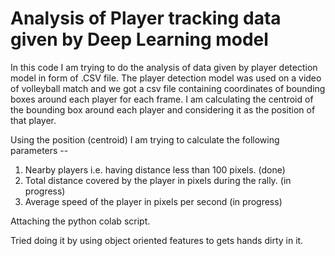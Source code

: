 # Analysis of Player tracking data given by Deep Learning model
In this code I am trying to do the analysis of data given by player detection model in form of .CSV file.
The player detection model was used on a video of volleyball match and we got a csv file containing coordinates of bounding boxes around each player for each frame.
I am calculating the centroid of the bounding box around each player and considering it as the position of that player.

Using the position (centroid) I am trying to calculate the following parameters -- 
1. Nearby players i.e. having distance less than 100 pixels. (done)
2. Total distance covered by the player in pixels during the rally. (in progress)
3. Average speed of the player in pixels per second (in progress)

Attaching the python colab script.

Tried doing it by using object oriented features to gets hands dirty in it.
